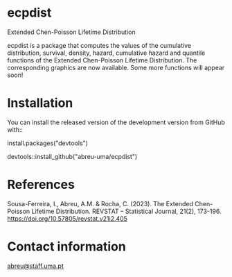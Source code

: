 
# ecpdist
Extended Chen-Poisson Lifetime Distribution

ecpdist is a package that computes the values of the cumulative distribution, survival, density, hazard, cumulative hazard and quantile functions of the Extended Chen-Poisson Lifetime Distribution. The corresponding graphics are now available. Some more functions will appear soon!

# Installation

You can install the released version of the development version from GitHub with::

install.packages("devtools")

devtools::install_github("abreu-uma/ecpdist")

# References

Sousa-Ferreira, I., Abreu, A.M. & Rocha, C. (2023). The Extended Chen-Poisson Lifetime Distribution. REVSTAT – Statistical Journal, 21(2), 173-196. https://doi.org/10.57805/revstat.v21i2.405

# Contact information

abreu@staff.uma.pt

